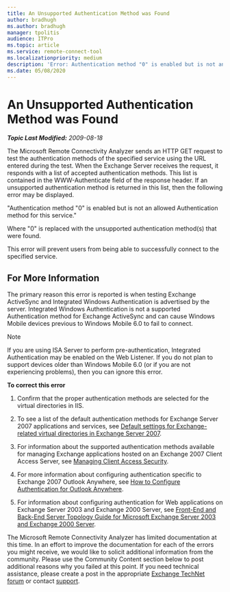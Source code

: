 ```yaml
---
title: An Unsupported Authentication Method was Found
author: bradhugh
ms.author: bradhugh
manager: tpolitis
audience: ITPro 
ms.topic: article 
ms.service: remote-connect-tool
ms.localizationpriority: medium
description: 'Error: Authentication method "0" is enabled but is not an allowed Authentication method for this service.'
ms.date: 05/08/2020
---
```


# An Unsupported Authentication Method was Found


_**Topic Last Modified:** 2009-08-18_

The Microsoft Remote Connectivity Analyzer sends an HTTP GET request to test the authentication methods of the specified service using the URL entered during the test. When the Exchange Server receives the request, it responds with a list of accepted authentication methods. This list is contained in the WWW-Authenticate field of the response header. If an unsupported authentication method is returned in this list, then the following error may be displayed.

"Authentication method "0" is enabled but is not an allowed Authentication method for this service."

Where "0" is replaced with the unsupported authentication method(s) that were found.

This error will prevent users from being able to successfully connect to the specified service.

## For More Information

The primary reason this error is reported is when testing Exchange ActiveSync and Integrated Windows Authentication is advertised by the server. Integrated Windows Authentication is not a supported Authentication method for Exchange ActiveSync and can cause Windows Mobile devices previous to Windows Mobile 6.0 to fail to connect.

> [!NOTE]
> If you are using ISA Server to perform pre-authentication, Integrated Authentication may be enabled on the Web Listener. If you do not plan to support devices older than Windows Mobile 6.0 (or if you are not experiencing problems), then you can ignore this error.

**To correct this error**

1.  Confirm that the proper authentication methods are selected for the virtual directories in IIS.

2.  To see a list of the default authentication methods for Exchange Server 2007 applications and services, see [Default settings for Exchange-related virtual directories in Exchange Server 2007](https://go.microsoft.com/fwlink/?linkid=161402).

3.  For information about the supported authentication methods available for managing Exchange applications hosted on an Exchange 2007 Client Access Server, see [Managing Client Access Security](https://go.microsoft.com/fwlink/?linkid=100585).

4.  For more information about configuring authentication specific to Exchange 2007 Outlook Anywhere, see [How to Configure Authentication for Outlook Anywhere](https://go.microsoft.com/fwlink/?linkid=161403).

5.  For information about configuring authentication for Web applications on Exchange Server 2003 and Exchange 2000 Server, see [Front-End and Back-End Server Topology Guide for Microsoft Exchange Server 2003 and Exchange 2000 Server](https://go.microsoft.com/fwlink/?linkid=161404).

The Microsoft Remote Connectivity Analyzer has limited documentation at this time. In an effort to improve the documentation for each of the errors you might receive, we would like to solicit additional information from the community. Please use the Community Content section below to post additional reasons why you failed at this point. If you need technical assistance, please create a post in the appropriate [Exchange TechNet forum](https://go.microsoft.com/fwlink/?linkid=73420) or contact [support](https://go.microsoft.com/fwlink/?linkid=8158).
